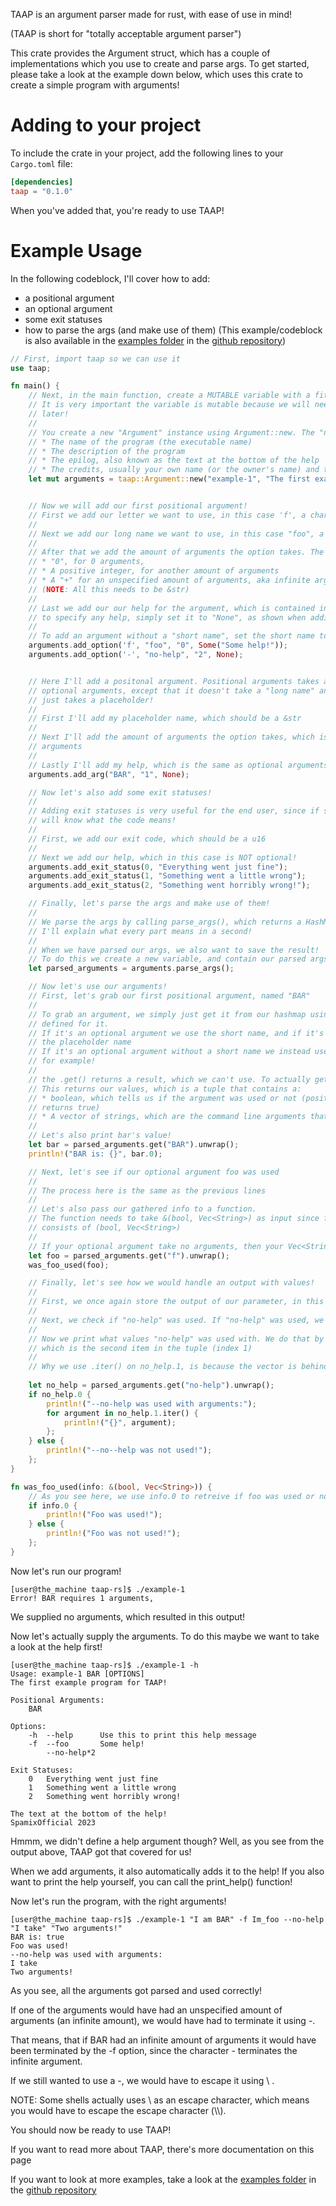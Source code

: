 TAAP is an argument parser made for rust, with ease of use in mind!

(TAAP is short for "totally acceptable argument parser")

This crate provides the Argument struct, which has a couple of implementations which you use to
create and parse args.
To get started, please take a look at the example down below, which uses this crate to create a
simple program with arguments!

# Adding to your project
To include the crate in your project, add the following lines to your `Cargo.toml` file:
```toml
[dependencies]
taap = "0.1.0"
```
When you've added that, you're ready to use TAAP!

# Example Usage
In the following codeblock, I'll cover how to add:
- a positional argument
- an optional argument
- some exit statuses
- how to parse the args (and make use of them)
(This example/codeblock is also available in the [examples
folder](https://github.com/SpamixOfficial/taap-rs/examples) in the [github
repository](https://github.com/SpamixOfficial/taap-rs))
```rust
// First, import taap so we can use it
use taap;

fn main() {
    // Next, in the main function, create a MUTABLE variable with a fitting name, like arguments!
    // It is very important the variable is mutable because we will need to modify values in it
    // later!
    //
    // You create a new "Argument" instance using Argument::new. The "new" argument takes 4 values:
    // * The name of the program (the executable name)
    // * The description of the program
    // * The epilog, also known as the text at the bottom of the help
    // * The credits, usually your own name (or the owner's name) and the year
    let mut arguments = taap::Argument::new("example-1", "The first example program for TAAP!", "The text at the bottom of the help!", "SpamixOfficial 2023");


    // Now we will add our first positional argument!
    // First we add our letter we want to use, in this case 'f', a char
    // 
    // Next we add our long name we want to use, in this case "foo", a &str
    // 
    // After that we add the amount of arguments the option takes. The parameter can either be:
    // * "0", for 0 arguments,
    // * A positive integer, for another amount of arguments
    // * A "+" for an unspecified amount of arguments, aka infinite arguments
    // (NOTE: All this needs to be &str)
    //
    // Last we add our our help for the argument, which is contained in a "Some". If you don't want
    // to specify any help, simply set it to "None", as shown when adding the argument 'no-help'
    //
    // To add an argument without a "short name", set the short name to '-' or ' '
    arguments.add_option('f', "foo", "0", Some("Some help!"));
    arguments.add_option('-', "no-help", "2", None);


    // Here I'll add a positonal argument. Positional arguments takes almost the same parameters as
    // optional arguments, except that it doesn't take a "long name" and a "short name". Instead it
    // just takes a placeholder!
    //
    // First I'll add my placeholder name, which should be a &str 
    // 
    // Next I'll add the amount of arguments the option takes, which is the same as optional
    // arguments
    //
    // Lastly I'll add my help, which is the same as optional arguments
    arguments.add_arg("BAR", "1", None);

    // Now let's also add some exit statuses!
    // 
    // Adding exit statuses is very useful for the end user, since if something goes wrong the user
    // will know what the code means!
    //
    // First, we add our exit code, which should be a u16
    //
    // Next we add our help, which in this case is NOT optional!
    arguments.add_exit_status(0, "Everything went just fine");
    arguments.add_exit_status(1, "Something went a little wrong");
    arguments.add_exit_status(2, "Something went horribly wrong!");

    // Finally, let's parse the args and make use of them!
    //
    // We parse the args by calling parse_args(), which returns a HashMap<String, (bool, String)>
    // I'll explain what every part means in a second!
    //
    // When we have parsed our args, we also want to save the result! 
    // To do this we create a new variable, and contain our parsed args in that variable 
    let parsed_arguments = arguments.parse_args();

    // Now let's use our arguments!
    // First, let's grab our first positional argument, named "BAR"
    // 
    // To grab an argument, we simply just get it from our hashmap using the name we originally
    // defined for it. 
    // If it's an optional argument we use the short name, and if it's a positonal argument we use
    // the placeholder name
    // If it's an optional argument without a short name we instead use the long name, "no-help"
    // for example!
    //
    // the .get() returns a result, which we can't use. To actually get the values we use .unwrap().
    // This returns our values, which is a tuple that contains a:
    // * boolean, which tells us if the argument was used or not (positional arguments always
    // returns true)
    // * A vector of strings, which are the command line arguments that were passed
    //
    // Let's also print bar's value!
    let bar = parsed_arguments.get("BAR").unwrap();
    println!("BAR is: {}", bar.0);

    // Next, let's see if our optional argument foo was used
    //
    // The process here is the same as the previous lines
    //
    // Let's also pass our gathered info to a function.
    // The function needs to take &(bool, Vec<String>) as input since foo is a borrow and foo
    // consists of (bool, Vec<String>)
    //
    // If your optional argument take no arguments, then your Vec<String> will be an empty vector
    let foo = parsed_arguments.get("f").unwrap();
    was_foo_used(foo);

    // Finally, let's see how we would handle an output with values!
    //
    // First, we once again store the output of our parameter, in this case "no-help"
    //
    // Next, we check if "no-help" was used. If "no-help" was used, we print that it was used!
    //  
    // Now we print what values "no-help" was used with. We do that by looping over the vector,
    // which is the second item in the tuple (index 1)
    //
    // Why we use .iter() on no_help.1, is because the vector is behind a shared reference
    
    let no_help = parsed_arguments.get("no-help").unwrap();
    if no_help.0 {
        println!("--no-help was used with arguments:");
        for argument in no_help.1.iter() {
            println!("{}", argument);
        };
    } else {
        println!("--no--help was not used!");
    };
}

fn was_foo_used(info: &(bool, Vec<String>)) {
    // As you see here, we use info.0 to retreive if foo was used or not, which is a boolean value
    if info.0 {
        println!("Foo was used!");
    } else {
        println!("Foo was not used!");
    };
}
```

Now let's run our program!
```text 
[user@the_machine taap-rs]$ ./example-1
Error! BAR requires 1 arguments,
```
We supplied no arguments, which resulted in this output!

Now let's actually supply the arguments.
To do this maybe we want to take a look at the help first!

```text
[user@the_machine taap-rs]$ ./example-1 -h
Usage: example-1 BAR [OPTIONS]
The first example program for TAAP!

Positional Arguments:
    BAR		

Options:
    -h	--help		Use this to print this help message
    -f	--foo		Some help!
     	--no-help*2		

Exit Statuses:
    0	Everything went just fine
    1	Something went a little wrong
    2	Something went horribly wrong!

The text at the bottom of the help!
SpamixOfficial 2023
```
Hmmm, we didn't define a help argument though? Well, as you see from the output above, TAAP got
that covered for us! 

When we add arguments, it also automatically adds it to the help!
If you also want to print the help yourself, you can call the print_help() function!

Now let's run the program, with the right arguments!

```text
[user@the_machine taap-rs]$ ./example-1 "I am BAR" -f Im_foo --no-help "I take" "Two arguments!"
BAR is: true
Foo was used!
--no-help was used with arguments:
I take
Two arguments! 
```

As you see, all the arguments got parsed and used correctly!

If one of the arguments would have had an unspecified amount of arguments
(an infinite amount), we would have had to terminate it using -.

That means, that if BAR had an infinite amount of arguments
it would have been terminated by the -f option, since the character - terminates
the infinite argument.

If we still wanted to use a -, we would have to escape it using \\ .

NOTE: Some shells actually uses \ as an escape character, which means you would
have to escape the escape character (\\\\).

You should now be ready to use TAAP!

If you want to read more about TAAP, there's more documentation on this page

If you want to look at more examples, take a look at the [examples
folder](https://github.com/SpamixOfficial/taap-rs/examples) in the [github
repository](https://github.com/SpamixOfficial/taap-rs)

